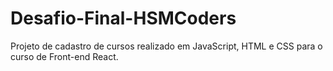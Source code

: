 # Desafio-Final-HSMCoders

Projeto de cadastro de cursos realizado em JavaScript, HTML e CSS para o curso de Front-end React.
